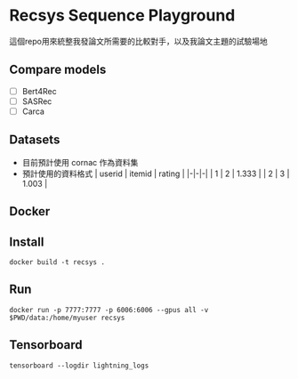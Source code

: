 # Recsys Sequence Playground
這個repo用來統整我發論文所需要的比較對手，以及我論文主題的試驗場地

## Compare models
- [ ] Bert4Rec
- [ ] SASRec
- [ ] Carca

## Datasets
- 目前預計使用 cornac 作為資料集
- 預計使用的資料格式
    | userid | itemid | rating |
    |-|-|-|
    | 1 | 2 | 1.333 |
    | 2 | 3 | 1.003 |

## Docker
## Install
```
docker build -t recsys .
```

## Run
```
docker run -p 7777:7777 -p 6006:6006 --gpus all -v $PWD/data:/home/myuser recsys
```

## Tensorboard
```
tensorboard --logdir lightning_logs
```